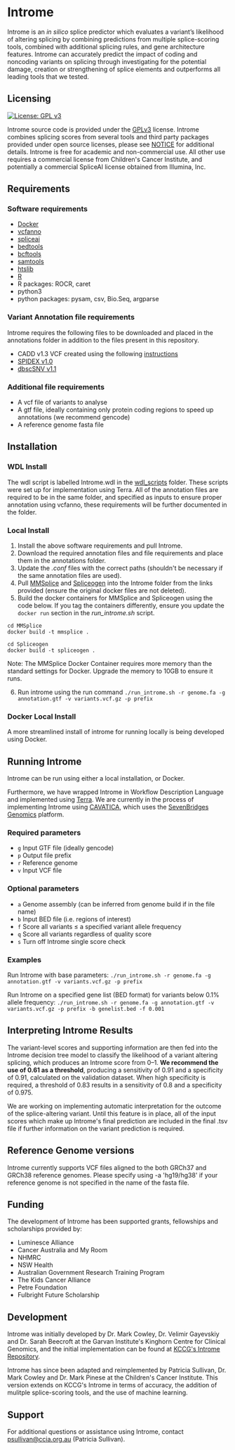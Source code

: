 # Introme

Introme is an _in silico_ splice predictor which evaluates a variant’s likelihood of altering splicing by combining predictions from multiple splice-scoring tools, combined with additional splicing rules, and gene architecture features. Introme can accurately predict the impact of coding and noncoding variants on splicing through investigating for the potential damage, creation or strengthening of splice elements and outperforms all leading tools that we tested.

## Licensing
[![License: GPL v3](https://img.shields.io/badge/License-GPLv3-green.svg)](https://www.gnu.org/licenses/gpl-3.0)

Introme source code is provided under the [GPLv3](https://github.com/CCICB/introme/blob/master/LICENSE) license. Introme combines splicing scores from several tools and third party packages provided under open source licenses, please see [NOTICE](https://github.com/CCICB/introme/blob/master/NOTICE) for additional details. Introme is free for academic and non-commercial use. All other use requires a commercial license from Children's Cancer Institute, and potentially a commercial SpliceAI license obtained from Illumina, Inc.

## Requirements

### Software requirements
- [Docker](https://docs.docker.com/get-docker/)
- [vcfanno](https://github.com/brentp/vcfanno) 
- [spliceai](https://github.com/Illumina/SpliceAI)
- [bedtools](https://bedtools.readthedocs.io/en/latest/content/installation.html)
- [bcftools](http://www.htslib.org/download/)
- [samtools](http://www.htslib.org/download/)
- [htslib](http://www.htslib.org/download/)
- [R](https://www.r-project.org/)
- R packages: ROCR, caret
- python3
- python packages: pysam, csv, Bio.Seq, argparse

### Variant Annotation file requirements
Introme requires the following files to be downloaded and placed in the annotations folder in addition to the files present in this repository.

- CADD v1.3 VCF created using the following [instructions](https://github.com/brentp/vcfanno/blob/master/docs/examples/cadd.md)
- [SPIDEX v1.0](https://www.openbioinformatics.org/annovar/spidex_download_form.php)
- [dbscSNV v1.1](http://www.liulab.science/dbscsnv.html)

### Additional file requirements
- A vcf file of variants to analyse
- A gtf file, ideally containing only protein coding regions to speed up annotations (we recommend gencode)
- A reference genome fasta file

## Installation

### WDL Install
The wdl script is labelled Introme.wdl in the [wdl_scripts](https://github.com/CCICB/introme/tree/master/wdl_scripts) folder. These scripts were set up for implementation using Terra. All of the annotation files are required to be in the same folder, and specified as inputs to ensure proper annotation using vcfanno, these requirements will be further documented in the folder.

### Local Install
1. Install the above software requirements and pull Introme. 
2. Download the required annotation files and file requirements and place them in the annotations folder.
3. Update the _.conf_ files with the correct paths (shouldn't be necessary if the same annotation files are used).
4. Pull [MMSplice](https://github.com/gagneurlab/MMSplice_MTSplice) and [Spliceogen](https://github.com/VCCRI/Spliceogen) into the Introme folder from the links provided (ensure the original docker files are not deleted).
5. Build the docker containers for MMSplice and Spliceogen using the code below. If you tag the containers differently, ensure you update the `docker run` section in the _run_introme.sh_ script.

```
cd MMSplice
docker build -t mmsplice .
```
```
cd Spliceogen
docker build -t spliceogen .
```
Note: The MMSplice Docker Container requires more memory than the standard settings for Docker. Upgrade the memory to 10GB to ensure it runs.

6. Run introme using the run command `./run_introme.sh -r genome.fa -g annotation.gtf -v variants.vcf.gz -p prefix`

### Docker Local Install
A more streamlined install of introme for running locally is being developed using Docker. 


## Running Introme
Introme can be run using either a local installation, or Docker. 

Furthermore, we have wrapped Introme in Workflow Description Language and implemented using [Terra](https://terra.bio/). We are currently in the process of implementing Introme using [CAVATICA](https://www.cavatica.org), which uses the [SevenBridges Genomics](https://www.sevenbridges.com/) platform.

### Required parameters
- `g` Input GTF file (ideally gencode)
- `p` Output file prefix
- `r` Reference genome
- `v` Input VCF file

### Optional parameters
- `a` Genome assembly (can be inferred from genome build if in the file name)
- `b` Input BED file (i.e. regions of interest)
- `f` Score all variants ≤ a specified variant allele frequency
- `q` Score all variants regardless of quality score
- `s` Turn off Introme single score check

### Examples

Run Introme with base parameters:
`./run_introme.sh -r genome.fa -g annotation.gtf -v variants.vcf.gz -p prefix`

Run Introme on a specified gene list (BED format) for variants below 0.1% allele frequency:
`./run_introme.sh -r genome.fa -g annotation.gtf -v variants.vcf.gz -p prefix -b genelist.bed -f 0.001`

## Interpreting Introme Results

The variant-level scores and supporting information are then fed into the Introme decision tree model to classify the likelihood of a variant altering splicing, which produces an Introme score from 0–1. **We recommend the use of 0.61 as a threshold**, producing a sensitivity of 0.91 and a specificity of 0.91, calculated on the validation dataset. When high specificity is required, a threshold of 0.83 results in a sensitivity of 0.8 and a specificity of 0.975.

We are working on implementing automatic interpretation for the outcome of the splice-altering variant. Until this feature is in place, all of the input scores which make up Introme's final prediction are included in the final .tsv file if further information on the variant prediction is required. 

## Reference Genome versions
Introme currently supports VCF files aligned to the both GRCh37 and GRCh38 reference genomes. Please specify using -a 'hg19/hg38' if your reference genome is not specified in the name of the fasta file.

## Funding

The development of Introme has been supported grants, fellowships and scholarships provided by:
- Luminesce Alliance
- Cancer Australia and My Room
- NHMRC
- NSW Health
- Australian Government Research Training Program
- The Kids Cancer Alliance
- Petre Foundation
- Fulbright Future Scholarship

## Development

Introme was initially developed by Dr. Mark Cowley, Dr. Velimir Gayevskiy and Dr. Sarah Beecroft at the Garvan Institute's Kinghorn Centre for Clinical Genomics, and the initial implementation can be found at [KCCG's Introme Repository](https://github.com/KCCG/introme). 

Introme has since been adapted and reimplemented by Patricia Sullivan, Dr. Mark Cowley and Dr. Mark Pinese at the Children's Cancer Institute. This version extends on KCCG's Introme in terms of accuracy, the addition of mulitple splice-scoring tools, and the use of machine learning.

## Support

For additional questions or assistance using Introme, contact psullivan@ccia.org.au (Patricia Sullivan).
